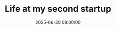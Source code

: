 ---
layout: post
title:  "Life at my second startup"
date:   2025-06-30 08:00:00
description: "Memoirs of my second startup in Remote Silicon Valley"
categories: work
---